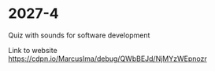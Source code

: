 # 2027-4
Quiz with sounds for software development 

Link to website https://cdpn.io/MarcusIma/debug/QWbBEJd/NjMYzWEpnozr
